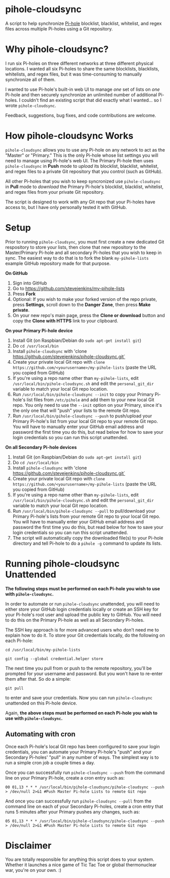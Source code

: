 # pihole-cloudsync
A script to help synchronize <a target="_blank" 
href="https://pi-hole.net/">Pi-hole</a> blocklist, blacklist, whitelist, and regex files across multiple Pi-holes using a Git repository.

# Why pihole-cloudsync?
I run six Pi-holes on three different networks at three different physical locations. I wanted all six Pi-holes to share the same blocklists, blacklists, whitelists, and regex files, but it was time-consuming to manually synchronize all of them.

I wanted to use Pi-hole's built-in web UI to manage *one* set of lists on *one* Pi-hole and then securely synchronize an unlimited number of additional Pi-holes. I couldn't find an existing script that did exactly what I wanted... so I wrote `pihole-cloudsync`.

Feedback, suggestions, bug fixes, and code contributions are welcome.

# How pihole-cloudsync Works
`pihole-cloudsync` allows you to use any Pi-hole on any network to act as the "Master" or "Primary." This is the only Pi-hole whose list settings you will need to manage using Pi-hole's web UI. The Primary Pi-hole then uses `pihole-cloudsync` in **Push** mode to *upload* its blocklist, blacklist, whitelist, and regex files to a private Git repository that you control (such as GitHub).

All other Pi-holes that you wish to keep syncronized use `pihole-cloudsync` in **Pull** mode to *download* the Primary Pi-hole's blocklist, blacklist, whitelist, and regex files from your private Git repository.

The script is designed to work with any Git repo that your Pi-holes have access to, but I have only personally tested it with GitHub.

# Setup
Prior to running `pihole-cloudsync`, you must first create a new dedicated Git respository to store your lists, then clone that new repository to the Master/Primary Pi-hole and all secondary Pi-holes that you wish to keep in sync. The easiest way to do that is to fork the blank `my-pihole-lists` example GitHub repository made for that purpose.

**On GitHub**
1. Sign into GitHub
2. Go to https://github.com/stevejenkins/my-pihole-lists
3. Press **Fork**
4. Optional: If you wish to make your forked version of the repo private, press **Settings**, scroll down to the **Danger Zone**, then press **Make private**.
4. On your new repo's main page, press the **Clone or download** button and copy the **Clone with HTTPS** link to your clipboard.

**On your Primary Pi-hole device**
1. Install Git (on Raspbian/Debian do `sudo apt-get install git`)
2. Do `cd /usr/local/bin`
3. Install `pihole-cloudsync` with 'clone https://github.com/stevejenkins/pihole-cloudsync.git`
4. Create your private local Git repo with `clone https://github.com/<yourusername>/my-pihole-lists` (paste the URL you copied from GitHub)
5. If you're using a repo name other than `my-pihole-lists`, edit `/usr/local/bin/pihole-cloudsync.sh` and edit the `personal_git_dir` variable to match your local Git repo location.
6. Run `/usr/local/bin/pihole-cloudsync --init` to copy your Primary Pi-hole's list files from `/etc/pihole` and add them to your new local Git repo. You only need to use the `--init` option on your Primary, since it's the only one that will "push" your lists to the remote Git repo.
7. Run `/usr/local/bin/pihole-cloudsync --push` to push/upload your Primary Pi-hole's list from your local Git repo to your remote Git repo. You will have to manually enter your GitHub email address and password the first time you do this, but read below for how to save your login credentials so you can run this script unattended.

**On all Secondary Pi-hole devices**
1. Install Git (on Raspbian/Debian do `sudo apt-get install git`)
2. Do `cd /usr/local/bin`
3. Install `pihole-cloudsync` with 'clone https://github.com/stevejenkins/pihole-cloudsync.git`
4. Create your private local Git repo with `clone https://github.com/<yourusername>/my-pihole-lists` (paste the URL you copied from GitHub)
5. If you're using a repo name other than `my-pihole-lists`, edit `/usr/local/bin/pihole-cloudsync.sh` and edit the `personal_git_dir` variable to match your local Git repo location.
6. Run `/usr/local/bin/pihole-cloudsync --pull` to pull/download your Primary Pi-hole's lists from your remote Git repo to your local Git repo. You will have to manually enter your GitHub email address and password the first time you do this, but read below for how to save your login credentials so you can run this script unattended.
7. The script will automatically copy the downloaded file(s) to your Pi-hole directory and tell Pi-hole to do a `pihole -g` command to update its lists.

# Running pihole-cloudsync Unattended
**The following steps must be performed on each Pi-hole you wish to use with `pihole-cloudsync`.**

In order to automate or run `pihole-cloudsync` unattended, you will need to either store your GitHub login credentials locally or create an SSH key for your Pi-hole's root user and upload the public key to GitHub. You will need to do this on the Primary Pi-hole as well as all Secondary Pi-holes.

The SSH key approach is for more advanced users who don't need me to explain how to do it. To store your Git credentials locally, do the following on each Pi-hole:

`cd /usr/local/bin/my-pihole-lists`

`git config --global credential.helper store`

The next time you pull from or push to the remote repository, you'll be prompted for your username and password. But you won't have to re-enter them after that. So do a simple:

`git pull`

to enter and save your credentials. Now you can run `pihole-cloudsync` unattended on this Pi-hole device.

Again, **the above steps must be performed on each Pi-hole you wish to use with `pihole-cloudsync`.**

## Automating with cron
Once each Pi-hole's local Git repo has been configured to save your login credentials, you can automate your Primary Pi-hole's "push" and your Secondary Pi-holes' "pull" in any number of ways. The simplest way is to run a simple cron job a couple times a day.

Once you can successfully run `pihole-cloudsync --push` from the command line on your Primary Pi-hole, create a cron entry such as:

`00 01,13 * * * /usr/local/bin/pihole-cloudsync/pihole-cloudsync --push > /dev/null 2>&1 #Push Master Pi-hole Lists to remote Git repo`

And once you can successfully run `pihole-cloudsync --pull` from the command line on each of your Secondary Pi-holes, create a cron entry that runs 5 minutes after your Primary pushes any changes, such as:

`05 01,13 * * * /usr/local/bin/pihole-cloudsync/pihole-cloudsync --push > /dev/null 2>&1 #Push Master Pi-hole Lists to remote Git repo`

# Disclaimer
You are totally responsible for anything this script does to your system. Whether it launches a nice game of Tic Tac Toe or global thermonuclear war, you're on your own. :)
